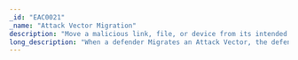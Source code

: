 ```yaml
---
_id: "EAC0021"
_name: "Attack Vector Migration"
description: "Move a malicious link, file, or device from its intended location to an engagement system or network for execution/use."
long_description: "When a defender Migrates an Attack Vector, the defender intercepts a malicious element and moves it to a safe environment, such as a decoy system within a decoy network, for continued engagement or analysis. A defender may choose to Attack Vector Migrations, which may appear in the form of phishing emails, suspicious email attachments, or malicious USBs. For example, a defender might move a suspicious attachment from a corporate inbox to an inbox on a system that, while in the corporate IP space, is completely segmented from the enterprise network. This segregated environment will allow the adversary to move laterally throughout the environment without risk to enterprise resources.  Determining when an engagement should be moved to an engagement environment is a critical decision when calculating acceptable operational risk. However, if the adversary sent a custom malware sample to a phishing victim, but ultimately find themselves on an unrelated victim, they may be suspicious. Balancing this acceptable risk, believability, and operational goals is essential when determining if or when to migrate an attack vector."
---
```

